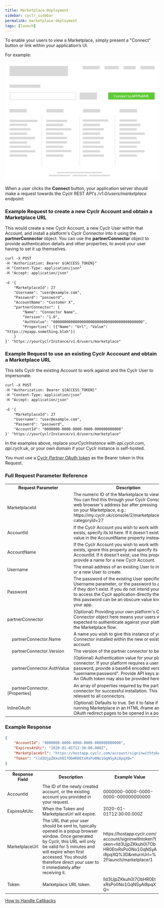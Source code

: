 ```yaml
---
title: Marketplace Deployment
sidebar: cyclr_sidebar
permalink: marketplace-deployment
tags: [launch]
---
```


To enable your users to view a Marketplace, simply present a "Connect" button or link within your application’s UI.

For example:

![Generic Host Application](./images/generic-host-app.png)

When a user clicks the **Connect** button, your application server should make a request towards the Cyclr REST API's _/v1.0/users/marketplace_ endpoint:

### Example Request to create a new Cyclr Account and obtain a Marketplace URL
This would create a new Cyclr Account, a new Cyclr User within that Account, and install a platform's Cyclr Connector into it using the **partnerConnector** object.  You can use the **partnerConnector** object to provide authentication details and other properties, to avoid your user having to set it up themselves.
```
curl -X POST
-H "Authorization: Bearer ${ACCESS_TOKEN}"
-H "Content-Type: application/json"
-H "Accept: application/json"

-d '{
    "MarketplaceId": 27
    "Username": "user@example.com", 
    "Password": "password",
    "AccountName": "Customer X",
    "partnerConnector": {
        "Name": "Connector Name",
        "Version": "1.0",
        "AuthValue": "00000000000000000000000000000000000000000",
        "Properties": [{"Name": "Url", "Value": "https://myapp.something.blah"}]
    }
}' "https://yourCyclrInstance/v1.0/users/marketplace"
```

### Example Request to use an existing Cyclr Acccount and obtain a Marketplace URL
This tells Cyclr the existing Account to work against and the Cyclr User to impersonate.
```
curl -X POST
-H "Authorization: Bearer ${ACCESS_TOKEN}"
-H "Content-Type: application/json"
-H "Accept: application/json"

-d '{
    "MarketplaceId": 27
    "Username": "user@example.com", 
    "Password": "password",
    "AccountId": "0000000-0000-0000-0000-000000000000"
}' "https://yourCyclrInstance/v1.0/users/marketplace"
```

In the examples above, replace *yourCyclrInstance* with *api.cyclr.com*, *api.cyclr.uk*, or your own domain if your Cyclr instance is self-hosted.

You must use a [Cyclr *Partner* OAuth token](./obtain-partner-authorization-token) as the Bearer token in this Request.  



### Full Request Parameter Reference

<table>
    <tr>
        <th>Request Parameter</th>
        <th>Description</th>
        <th>Example Value</th>
    </tr>
    <tr>
        <td>MarketplaceId</td>
        <td>The numeric ID of the Marketplace to view.<br />
            You can find this through your Cyclr Console in your web browser's address bar after pressing **Edit** on your Marketplace, e.g.: https://my.cyclr.uk/console/2/marketplaces/category?categoryId=27</td>
        <td>27</td>
    </tr>
    <tr>
        <td>AccountId</td>
        <td>If the Cyclr Account you wish to work with already exists, specify its Id here.
            If it doesn't exist, provide a value in the AccountName property instead.</td>
        <td>0000000-0000-0000-0000-000000000000</td>
    </tr>
    <tr>
        <td>AccountName</td>
        <td>If the Cyclr Account you wish to work with already exists, ignore this property and specify its Id in AccountId.
            If it doesn't exist, use this property to provide a name for a new Cyclr Account.</td>
        <td>New Cyclr Account</td>
    </tr>
    <tr>
        <td>Username</td>
        <td>The email address of an existing User to impersonate, or a new User to create.</td>
        <td>user@example.com</td>
    </tr>
    <tr>
        <td>Password</td>
        <td>The password of the existing User specified in the Username parameter, or the password to assign them if they don't exist.
            If you do not intend your end users to access the Cyclr application directly themselves, this password can be an obscure value known only to your app.</td>
        <td>c0mpl3x_P455w0rd</td>
    </tr>
    <tr>
        <td>partnerConnector</td>
        <td>(Optional) Providing your own platform's Cyclr Connector object here means your users will not be expected to authenticate against your platform during the Marketplace flow.</td>
        <td></td>
    </tr>
    <tr>
        <td>&nbsp;&nbsp;&nbsp;&nbsp;partnerConnector.Name</td>
        <td>A name you wish to give this instance of your Connector installed within the new or existing account.</td>
        <td>Connector Name</td>
    </tr>
    <tr>
        <td>&nbsp;&nbsp;&nbsp;&nbsp;partnerConnector.Version</td>
        <td>The version of the partner connector to be installed.</td>
        <td>1.0</td>
    </tr>
    <tr>
        <td>&nbsp;&nbsp;&nbsp;&nbsp;partnerConnector.AuthValue</td>
        <td>(Optional) Authentication value for your platform connector.
        If your platform requires a username and password, provide a base64 encoded version of "username:password".  
        Provide API keys as plain text.
        An OAuth token may also be provided here.</td>
        <td>dXNlcm5hbWU6cGFzc3dvcmQ=<br />
or<br />
NJ88GGgv79V79VvYFBBTHUIGu</td>
    </tr>
    <tr>
        <td>&nbsp;&nbsp;&nbsp;&nbsp;partnerConnector.[Properties]</td>
        <td>An array of properties required by the partner connector for successful installation. This is not relevant to all connectors.</td>
        <td>[ {"Name": "Url", "Value": "http://customDomain.appName.com"} ]</td>
    </tr>
    <tr>
        <td>InlineOAuth</td>
        <td>(Optional) Defaults to true. Set it to false if you are running Marketplace in an HTML iframe and want OAuth redirect pages to be opened in a popup.</td>
        <td>false</td>
    </tr>
</table>

### Example Response

```json
{
    "AccountId": "0000000-0000-0000-0000-000000000000",
    "ExpiresAtUtc": "2020-01-01T12:30:00.000Z",
    "MarketplaceUrl": "https://hostapp.cyclr.com/account/signinwithtoken?token=lld3UjpZKkuh0I7ObHR0EtxRsPo0No1GqNSyAi8pqXQ%3D&returnUrl=%2Flaunch/marketplace/1",
    "Token": "lld3UjpZKkuh0I7ObHR0EtxRsPo0No1GqNSyAi8pqXQ="
}
```

<table>
    <tr>
        <th>Response Field</th>
        <th>Description</th>
        <th>Example Value</th>
    </tr>
    <tr>
        <td>AccountId</td>
        <td>The ID of the newly created account, or the existing account you provided in your request.</td>
        <td>0000000-0000-0000-0000-000000000000</td>
    </tr>
    <tr>
        <td>ExpiresAtUtc</td>
        <td>When the Token and MarketplaceUrl will expire.</td>
        <td>2020-01-01T12:30:00.000Z</td>
    </tr>
    <tr>
        <td>MarketplaceUrl</td>
        <td>The URL that your user should be sent to, typically opened in a popup browser window.  
            Once generated by Cyclr, this URL will only be valid for 5 minutes and will expire when first accessed.  You should therefore direct your user to it immediately after receiving it.</td>
        <td style="word-break: break-all">https://hostapp.cyclr.com/account/signinwithtoken?token=lld3UjpZKkuh0I7ObHR0EtxRsPo0No1GqNSyAi8pqXQ%3D&returnUrl=%2Flaunch/marketplace/1</td>
    </tr>
    <tr>
        <td>Token</td>
        <td>Marketplace URL token.</td>
        <td style="word-break: break-all">lld3UjpZKkuh0I7ObHR0EtxRsPo0No1GqNSyAi8pqXQ=</td>
    </tr>
</table>

[How to Handle Callbacks](./handling-callback)
